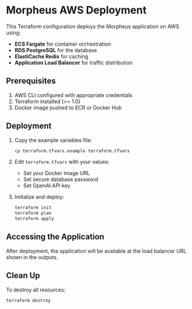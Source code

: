 # Morpheus AWS Deployment

This Terraform configuration deploys the Morpheus application on AWS using:

- **ECS Fargate** for container orchestration
- **RDS PostgreSQL** for the database
- **ElastiCache Redis** for caching
- **Application Load Balancer** for traffic distribution

## Prerequisites

1. AWS CLI configured with appropriate credentials
2. Terraform installed (>= 1.0)
3. Docker image pushed to ECR or Docker Hub

## Deployment

1. Copy the example variables file:
   ```bash
   cp terraform.tfvars.example terraform.tfvars
   ```

2. Edit `terraform.tfvars` with your values:
   - Set your Docker image URL
   - Set secure database password
   - Set OpenAI API key

3. Initialize and deploy:
   ```bash
   terraform init
   terraform plan
   terraform apply
   ```

## Accessing the Application

After deployment, the application will be available at the load balancer URL shown in the outputs.

## Clean Up

To destroy all resources:
```bash
terraform destroy
```